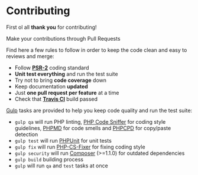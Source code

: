 # Contributing

First ol all **thank you** for contributing!

Make your contributions through Pull Requests

Find here a few rules to follow in order to keep the code clean and easy to reviews and merge:

- Follow **[PSR-2](https://github.com/php-fig/fig-standards/blob/master/accepted/PSR-2-coding-style-guide.md)** coding standard
- **Unit test everything** and run the test suite
- Try not to bring **code coverage** down
- Keep documentation **updated**
- Just **one pull request per feature** at a time
- Check that **[Travis CI](https://travis-ci.org/juliangut/slim-doctrine)** build passed

[Gulp](http://gulpjs.com/) tasks are provided to help you keep code quality and run the test suite:

- `gulp qa` will run PHP linting, [PHP Code Sniffer](https://github.com/squizlabs/PHP_CodeSniffer) for coding style guidelines, [PHPMD](https://github.com/phpmd/phpmd) for code smells and [PHPCPD](https://github.com/sebastianbergmann/phpcpd) for copy/paste detection
- `gulp test` will run [PHPUnit](https://github.com/sebastianbergmann/phpunit) for unit tests
- `gulp fix` will run [PHP-CS-Fixer](https://github.com/FriendsOfPhp/PHP-CS-Fixer) for fixing coding style
- `gulp security` will run [Composer](https://getcomposer.org) (>=1.1.0) for outdated dependencies
- `gulp build` building process
- `gulp` will run `qa` and `test` tasks at once
